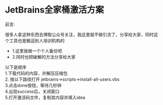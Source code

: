 # JetBrains全家桶激活方案
前言:

很多人拿这种东西去博取公众号关注，我这里就不做引流了，分享给大家，同时这个工具也是搬运别人培训机构的

- 1.这里我做一个个人备份吧
- 2.同时也把破解的方法分享给大家

以下是顺序<br/>
1.下载代码的内容，并解压压缩包<br/>
2. 按以下路径打开 jetbrains->scripts->install-all-users.vbs<br/>
3.点击done按钮，等待几秒钟  
4.出现success后，关闭窗口  
5.打开激活码文件，复制其内容并填入idea  
